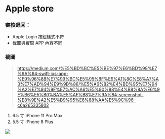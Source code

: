 # Apple store

### 審核退回：
  - Apple Login 按鈕樣式不符
  - 截圖與實際 APP 內容不同


### 截圖
> https://medium.com/%E5%BD%BC%E5%BE%97%E6%BD%98%E7%9A%84-swift-ios-app-%E9%96%8B%E7%99%BC%E5%95%8F%E9%A1%8C%E8%A7%A3%E7%AD%94%E9%9B%86/%E5%A6%82%E4%BD%95%E7%94%A2%E7%94%9F%E7%AC%A6%E5%90%88%E4%B8%8A%E6%9E%B6%E5%B0%BA%E5%AF%B8%E7%9A%84-screenshot-%E8%9E%A2%E5%B9%95%E6%88%AA%E5%9C%96-c6a265335802
1. 6.5 寸 iPhone 11 Pro Max
2. 5.5 寸 iPhone 8 Plus

![](https://i.imgur.com/qlPTY70.jpg)
